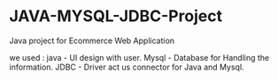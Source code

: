 # JAVA-MYSQL-JDBC-Project
Java project for Ecommerce Web Application

we used :
  java  - UI design with user.
  Mysql - Database for Handling the information.
  JDBC  - Driver act us connector for Java and Mysql. 
  
